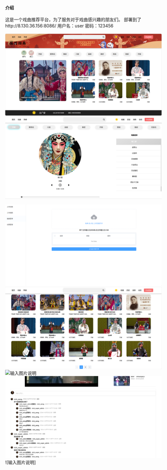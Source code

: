 
#### 介绍
这是一个戏曲推荐平台，为了服务对于戏曲感兴趣的朋友们。
部署到了http://8.130.36.156:8086/
用户名：user
密码：123456



![输入图片说明](1737201179348.jpg)![输入图片说明](Python/1737201179428.jpg)

![输入图片说明](Python/1737201179717.jpg)![输入图片说明](Python/1737201179638.jpg)![输入图片说明](Python/1737201179528.jpg)![输入图片说明](Python/1737201179508.jpg)![输入图片说明]

